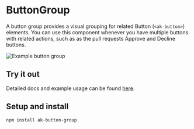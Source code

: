 # ButtonGroup

A button group provides a visual grouping for related Button (`<ak-button>`) elements. You can use this component whenever you have multiple buttons with related actions, such as as the pull requests Approve and Decline buttons.

![Example button group](https://bytebucket.org/atlassian/atlaskit/raw/@BITBUCKET_COMMIT@/packages/ak-button-group/docs/button_group.png)

## Try it out

Detailed docs and example usage can be found [here](https://aui-cdn.atlassian.com/atlaskit/stories/ak-button-group/@VERSION@/).

## Setup and install

```
npm install ak-button-group
```
